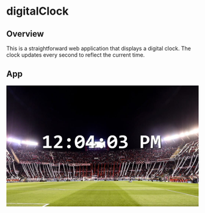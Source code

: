 # digitalClock

## Overview

This is a straightforward web application that displays a digital clock. The clock updates every second to reflect the current time.

## App

![An example of how the application looks](exampleApp.png)
